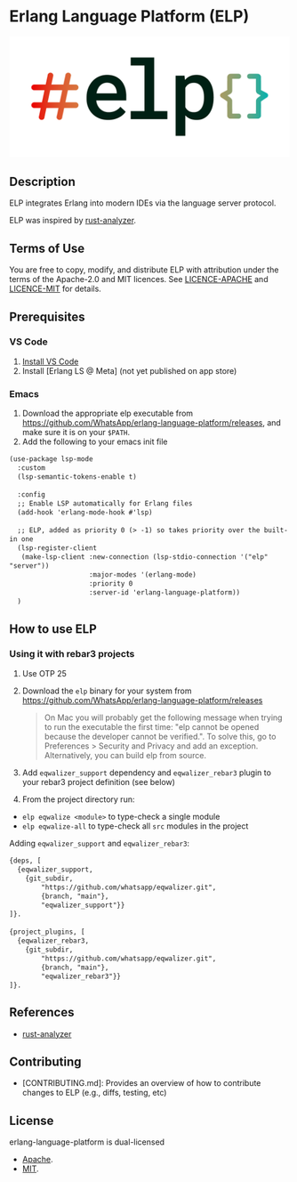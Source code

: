 # Erlang Language Platform (ELP)

![ELP](logo/elp_final_Full_Logo_Color.png "ELP Logo")

## Description

ELP integrates Erlang into modern IDEs via the language server protocol.

ELP was inspired by [rust-analyzer](https://github.com/rust-lang/rust-analyzer).

## Terms of Use

You are free to copy, modify, and distribute ELP with attribution under the
terms of the Apache-2.0 and MIT licences.  See [LICENCE-APACHE](./LICENCE-APACHE) and
[LICENCE-MIT](./LICENSE-MIT) for details.

## Prerequisites

### VS Code
1. [Install VS Code](https://www.internalfb.com/intern/wiki/Vscode/Getting_Started/First_Run_Launch_Login_VS_Code/#installation)
1. Install [Erlang LS @ Meta] (not yet published on app store)

### Emacs
1. Download the appropriate elp executable from https://github.com/WhatsApp/erlang-language-platform/releases, and make sure it is on your `$PATH`.
1. Add the following to your emacs init file

```elisp
(use-package lsp-mode
  :custom
  (lsp-semantic-tokens-enable t)

  :config
  ;; Enable LSP automatically for Erlang files
  (add-hook 'erlang-mode-hook #'lsp)

  ;; ELP, added as priority 0 (> -1) so takes priority over the built-in one
  (lsp-register-client
   (make-lsp-client :new-connection (lsp-stdio-connection '("elp" "server"))
                    :major-modes '(erlang-mode)
                    :priority 0
                    :server-id 'erlang-language-platform))
  )
```

## How to use ELP

### Using it with rebar3 projects

1. Use OTP 25
2. Download the `elp` binary for your system from https://github.com/WhatsApp/erlang-language-platform/releases

    > On Mac you will probably get the following message when trying to run the executable the first time: "elp cannot be opened because the developer cannot be verified.".
    To solve this, go to Preferences > Security and Privacy and add an exception. Alternatively, you can build elp from source.

3. Add `eqwalizer_support` dependency and `eqwalizer_rebar3` plugin
   to your rebar3 project definition (see below)
4. From the project directory run:
  - `elp eqwalize <module>` to type-check a single module
  - `elp eqwalize-all` to type-check all `src` modules in the project


Adding `eqwalizer_support` and `eqwalizer_rebar3`:

```
{deps, [
  {eqwalizer_support,
    {git_subdir,
        "https://github.com/whatsapp/eqwalizer.git",
        {branch, "main"},
        "eqwalizer_support"}}
]}.

{project_plugins, [
  {eqwalizer_rebar3,
    {git_subdir,
        "https://github.com/whatsapp/eqwalizer.git",
        {branch, "main"},
        "eqwalizer_rebar3"}}
]}.
```

## References

* [rust-analyzer](https://github.com/rust-lang/rust-analyzer)

## Contributing

* [CONTRIBUTING.md]: Provides an overview of how to contribute changes to ELP (e.g., diffs, testing, etc)

## License

erlang-language-platform is dual-licensed
* [Apache](./LICENSE-APACHE).
* [MIT](./LICENSE-MIT).
